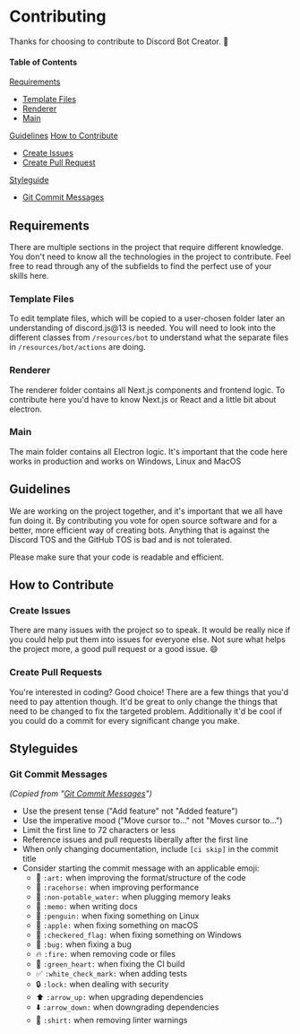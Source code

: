 # Contributing
Thanks for choosing to contribute to Discord Bot Creator. 🎉

#### Table of Contents

[Requirements](#requirements)
  * [Template Files](#template-files)
  * [Renderer](#renderer)
  * [Main](#main)

[Guidelines](#guidelines)
[How to Contribute](#how-to-contribute)
  * [Create Issues](#create-issues)
  * [Create Pull Request](#create-pull-request)

[Styleguide](#styleguide)
  * [Git Commit Messages](#git-commit-messages)
  

## Requirements
There are multiple sections in the project that require different knowledge. You don't need to know all the technologies in the project to contribute. Feel free to read through any of the subfields to find the perfect use of your skills here.

### Template Files
To edit template files, which will be copied to a user-chosen folder later an understanding of discord.js@13 is needed.
You will need to look into the different classes from ``/resources/bot`` to understand what the separate files in ``/resources/bot/actions`` are doing.

### Renderer
The renderer folder contains all Next.js components and frontend logic.
To contribute here you'd have to know Next.js or React and a little bit about electron.

### Main
The main folder contains all Electron logic.
It's important that the code here works in production and works on Windows, Linux and MacOS

## Guidelines
We are working on the project together, and it's important that we all have fun doing it.
By contributing you vote for open source software and for a better, more efficient way of creating bots.
Anything that is against the Discord TOS and the GitHub TOS is bad and is not tolerated.

Please make sure that your code is readable and efficient.

## How to Contribute

### Create Issues
There are many issues with the project so to speak. It would be really nice if you could help put them into issues for everyone else. Not sure what helps the project more, a good pull request or a good issue. 😄

### Create Pull Requests
You're interested in coding? Good choice! There are a few things that you'd need to pay attention though. It'd be great to only change the things that need to be changed to fix the targeted problem. Additionally it'd be cool if you could do a commit for every significant change you make.

## Styleguides

### Git Commit Messages
*(Copied from "[Git Commit Messages](https://github.com/atom/atom/blob/master/CONTRIBUTING.md#git-commit-messages)")*

* Use the present tense ("Add feature" not "Added feature")
* Use the imperative mood ("Move cursor to..." not "Moves cursor to...")
* Limit the first line to 72 characters or less
* Reference issues and pull requests liberally after the first line
* When only changing documentation, include `[ci skip]` in the commit title
* Consider starting the commit message with an applicable emoji:
    * :art: `:art:` when improving the format/structure of the code
    * :racehorse: `:racehorse:` when improving performance
    * :non-potable_water: `:non-potable_water:` when plugging memory leaks
    * :memo: `:memo:` when writing docs
    * :penguin: `:penguin:` when fixing something on Linux
    * :apple: `:apple:` when fixing something on macOS
    * :checkered_flag: `:checkered_flag:` when fixing something on Windows
    * :bug: `:bug:` when fixing a bug
    * :fire: `:fire:` when removing code or files
    * :green_heart: `:green_heart:` when fixing the CI build
    * :white_check_mark: `:white_check_mark:` when adding tests
    * :lock: `:lock:` when dealing with security
    * :arrow_up: `:arrow_up:` when upgrading dependencies
    * :arrow_down: `:arrow_down:` when downgrading dependencies
    * :shirt: `:shirt:` when removing linter warnings
